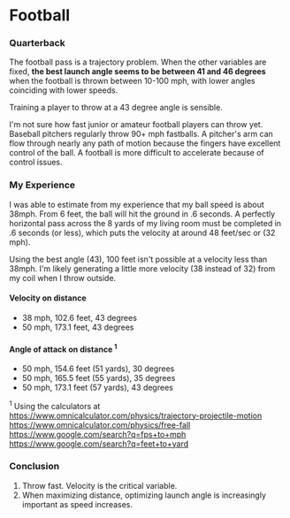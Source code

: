 # Football

### Quarterback

The football pass is a trajectory problem. When the other variables are fixed, **the best launch angle seems to be between 41 and 46 degrees** when the football is thrown between 10-100 mph, with lower angles coinciding with lower speeds.

Training a player to throw at a 43 degree angle is sensible.

I'm not sure how fast junior or amateur football players can throw yet. Baseball pitchers regularly throw 90+ mph fastballs. A pitcher's arm can flow through nearly any path of motion because the fingers have excellent control of the ball. A football is more difficult to accelerate because of control issues.

### My Experience

I was able to estimate from my experience that my ball speed is about 38mph. From 6 feet, the ball will hit the ground in .6 seconds. A perfectly horizontal pass across the 8 yards of my living room must be completed in .6 seconds (or less), which puts the velocity at around 48 feet/sec or (32 mph).

Using the best angle (43), 100 feet isn't possible at a velocity less than 38mph. I'm likely generating a little more velocity (38 instead of 32) from my coil when I throw outside. 

#### Velocity on distance
- 38 mph, 102.6 feet, 43 degrees
- 50 mph, 173.1 feet, 43 degrees

#### Angle of attack on distance <sup>1</sup>
- 50 mph, 154.6 feet (51 yards), 30 degrees
- 50 mph, 165.5 feet (55 yards), 35 degrees
- 50 mph, 173.1 feet (57 yards), 43 degrees

<sup>1</sup> Using the calculators at<br />
https://www.omnicalculator.com/physics/trajectory-projectile-motion <br/>
https://www.omnicalculator.com/physics/free-fall <br/>
https://www.google.com/search?q=fps+to+mph <br/>
https://www.google.com/search?q=feet+to+yard

### Conclusion

1. Throw fast. Velocity is the critical variable.
2. When maximizing distance, optimizing launch angle is increasingly important as speed increases.
